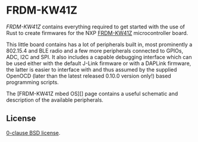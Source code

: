 FRDM-KW41Z
==========

_FRDM-KW41Z_ contains everything required to get started with the use of Rust
to create firmwares for the NXP [FRDM-KW41Z][] microcontroller board.

This little board contains has a lot of peripherals built in, most prominently
a 802.15.4 and BLE radio and a few more peripherals connected to GPIOs, ADC,
I2C and SPI. It also includes a capable debugging interface which can be used
either with the default J-Link firmware or with a DAPLink firmware, the latter
is easier to interface with and thus assumed by the supplied OpenOCD (later
than the latest released 0.10.0 version only!) based programming scripts.

The [FRDM-KW41Z mbed OS][] page contains a useful schematic and description of the available
peripherals.

[FRDM-KW41Z]: https://www.nxp.com/products/processors-and-microcontrollers/arm-based-processors-and-mcus/kinetis-cortex-m-mcus/w-serieswireless-conn.m0-plus-m4/freedom-development-kit-for-kinetis-kw41z-31z-21z-mcus:FRDM-KW41Z
[FRDM-KW41Z mbedOS]: https://os.mbed.com/platforms/FRDM-KW41Z/
[cortex-m]: https://github.com/japaric/cortex-m
[cortex-m-rt]: https://github.com/japaric/cortex-m-rt

License
-------

[0-clause BSD license](LICENSE-0BSD.txt).
